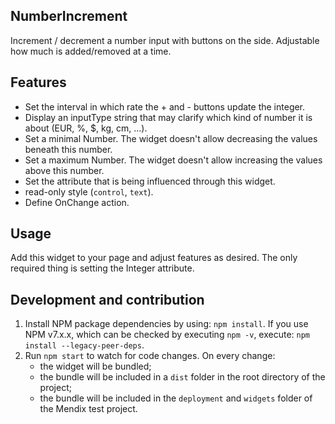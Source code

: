 ## NumberIncrement

Increment / decrement a number input with buttons on the side. Adjustable how much is added/removed at a time.

## Features

-   Set the interval in which rate the + and - buttons update the integer.
-   Display an inputType string that may clarify which kind of number it is about (EUR, %, $, kg, cm, ...).
-   Set a minimal Number. The widget doesn't allow decreasing the values beneath this number.
-   Set a maximum Number. The widget doesn't allow increasing the values above this number.
-   Set the attribute that is being influenced through this widget.
-   read-only style (`control`, `text`).
-   Define OnChange action.

## Usage

Add this widget to your page and adjust features as desired. The only required thing is setting the Integer attribute.

## Development and contribution

1. Install NPM package dependencies by using: `npm install`. If you use NPM v7.x.x, which can be checked by executing
   `npm -v`, execute: `npm install --legacy-peer-deps`.
1. Run `npm start` to watch for code changes. On every change:
    - the widget will be bundled;
    - the bundle will be included in a `dist` folder in the root directory of the project;
    - the bundle will be included in the `deployment` and `widgets` folder of the Mendix test project.
